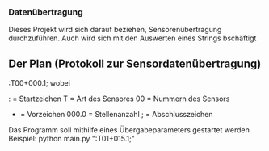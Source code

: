 ### Datenübertragung

Dieses Projekt wird sich darauf beziehen, Sensorenübertragung durchzuführen. Auch wird sich mit den Auswerten eines Strings bschäftigt


## Der Plan (Protokoll zur Sensordatenübertragung)

:T00+000.1;      wobei

: = Startzeichen
T = Art des Sensores
00 = Nummern des Sensors
+ = Vorzeichen
000.0 = Stellenanzahl 
; = Abschlusszeichen

Das Programm soll mithilfe eines Übergabeparameters gestartet werden
Beispiel: python main.py ":T01+015.1;"


